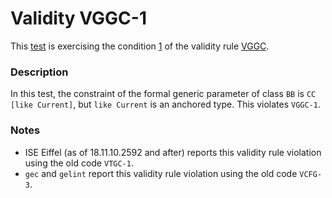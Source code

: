 # Validity VGGC-1

This [test](.) is exercising the condition [1](../Readme.md) of the validity rule [VGGC](../../vggc/Readme.md).

### Description

In this test, the constraint of the formal generic parameter of class `BB` is `CC [like Current]`, but `like Current` is an anchored type. This violates `VGGC-1`.

### Notes

* ISE Eiffel (as of 18.11.10.2592 and after) reports this validity rule violation using the old code `VTGC-1`.
* `gec` and `gelint` report this validity rule violation using the old code `VCFG-3`.
